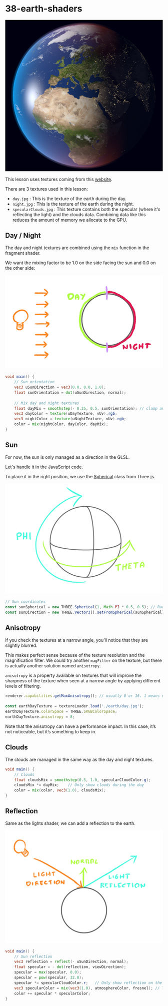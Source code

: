 # 38-earth-shaders

![img.png](img.png)

This lesson uses textures coming from this [website](https://www.solarsystemscope.com/textures/).

There are 3 textures used in this lesson:
- `day.jpg` : This is the texture of the earth during the day.
- `night.jpg` : This is the texture of the earth during the night.
- `specularClouds.jpg` : This texture contains both the specular (where it's reflecting the light) and the clouds data.
Combining data like this reduces the amount of memory we allocate to the GPU.

## Day / Night

The day and night textures are combined using the `mix` function in the fragment shader.

We want the mixing factor to be 1.0 on the side facing the sun and 0.0 on the other side:

![img_1.png](img_1.png)

```glsl
void main() {
    // Sun orientation
    vec3 uSunDirection = vec3(0.0, 0.0, 1.0);
    float sunOrientation = dot(uSunDirection, normal);
    
    // Mix day and night textures
    float dayMix = smoothstep(- 0.25, 0.5, sunOrientation); // clamp and smooth the value
    vec3 dayColor = texture(uDayTexture, vUv).rgb;
    vec3 nightColor = texture(uNightTexture, vUv).rgb;
    color = mix(nightColor, dayColor, dayMix);
}
```

## Sun

For now, the sun is only managed as a direction in the GLSL.

Let's handle it in the JavaScript code.

To place it in the right position, we use the [Spherical](https://threejs.org/docs/#api/en/math/Spherical)
class from Three.js.

![img_2.png](img_2.png)

```typescript
// Sun coordinates
const sunSpherical = new THREE.Spherical(1, Math.PI * 0.5, 0.5); // Radius, Phi, Theta
const sunDirection = new THREE.Vector3().setFromSpherical(sunSpherical);
```

## Anisotropy

If you check the textures at a narrow angle, you’ll notice that they are slightly blurred.

This makes perfect sense because of the texture resolution and the magnification filter. We could try another `magFilter`
on the texture, but there is actually another solution named `anisotropy`.

`anisotropy` is a property available on textures that will improve the sharpness of the texture when seen at a narrow angle
by applying different levels of filtering.

```typescript
renderer.capabilities.getMaxAnisotropy(); // usually 8 or 16. 1 means no anisotropy

const earthDayTexture = textureLoader.load('./earth/day.jpg');
earthDayTexture.colorSpace = THREE.SRGBColorSpace;
earthDayTexture.anisotropy = 8;
```

Note that the anisotropy can have a performance impact. In this case, it’s not noticeable, but it’s something to keep in.

## Clouds

The clouds are managed in the same way as the day and night textures.

```glsl
void main() {
    // Clouds
    float cloudsMix = smoothstep(0.5, 1.0, specularCloudColor.g);
    cloudsMix *= dayMix;    // Only show clouds during the day
    color = mix(color, vec3(1.0), cloudsMix);
}
```

## Reflection

Same as the lights shader, we can add a reflection to the earth.

![img_3.png](img_3.png)

```glsl
void main() {
    // Sun reflection
    vec3 reflection = reflect(- uSunDirection, normal);
    float specular = - dot(reflection, viewDirection);
    specular = max(specular, 0.0);
    specular = pow(specular, 32.0);
    specular *= specularCloudColor.r;   // Only show reflection on the oceans
    vec3 specularColor = mix(vec3(1.0), atmosphereColor, fresnel); // The reflection color is like the atmosphere on the edges 
    color += specular * specularColor;
}
```
